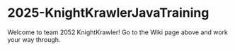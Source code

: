 # 2025-KnightKrawlerJavaTraining

Welcome to team 2052 KnightKrawler! Go to the Wiki page above and work your way through.
